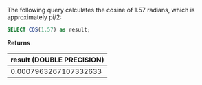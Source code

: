 The following query calculates the cosine of 1.57 radians, which is approximately pi/2:

``` sql
SELECT COS(1.57) as result;
```

**Returns**

| result (DOUBLE PRECISION) |
| :--- |
| 0.0007963267107332633 |